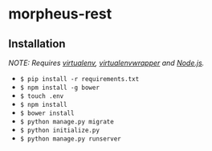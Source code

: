 # morpheus-rest

## Installation

*NOTE: Requires [virtualenv](http://virtualenv.readthedocs.org/en/latest/),
[virtualenvwrapper](http://virtualenvwrapper.readthedocs.org/en/latest/) and
[Node.js](http://nodejs.org/).*


* `$ pip install -r requirements.txt`
* `$ npm install -g bower`
* `$ touch .env`
* `$ npm install`
* `$ bower install`
* `$ python manage.py migrate`
* `$ python initialize.py`
* `$ python manage.py runserver`
